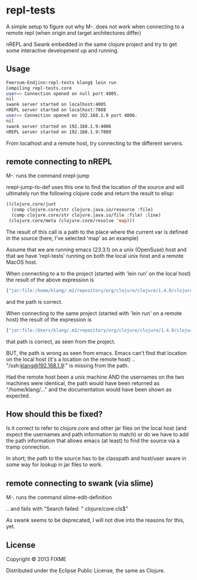 repl-tests
==========

A simple setup to figure out why M-. does not work when connecting to a remote repl (when origin and target architectures differ)

nREPL and Swank embedded in the same clojure project and try to get some interactive development up and running.

## Usage

```bash
Feersum-Endjinn:repl-tests klang$ lein run
Compiling repl-tests.core
user=> Connection opened on null port 4005.
nil
swank server started on localhost:4005
nREPL server started on localhost:7888
user=> Connection opened on 192.168.1.9 port 4006.
nil
swank server started on 192.168.1.9:4006
nREPL server started on 192.168.1.9:7889
```

From localhost and a remote host, try connecting to the different servers.

## remote connecting to nREPL

M-. runs the command nrepl-jump

nrepl-jump-to-def uses this one to find the location of the source and will ultimately run the following clojure code and return the result to elisp:

```lisp
((clojure.core/juxt
  (comp clojure.core/str clojure.java.io/resource :file)
  (comp clojure.core/str clojure.java.io/file :file) :line)
 (clojure.core/meta (clojure.core/resolve 'map)))
```

The result of this call is a path to the place where the current var is defined in the source (here, I've selected 'map' as an example)

Assume that we are running emacs (23.3.1) on a unix (OpenSuse) host and that we have 'repl-tests' running on both the local unix host and a remote MacOS host.


When connecting to a to the project (started with 'lein run' on the local host) the result of the above expression is

```lisp
["jar:file:/home/klang/.m2/repository/org/clojure/clojure/1.4.0/clojure-1.4.0.jar!/clojure/core.clj" "clojure/core.clj" 2416]
```
and the path is correct.

When connecting to the same project (started with 'lein run' on a remote host) the result of the expression is

```lisp
["jar:file:/Users/klang/.m2/repository/org/clojure/clojure/1.4.0/clojure-1.4.0.jar!/clojure/core.clj" "clojure/core.clj" 2416]
```

that path is correct, as seen from the project. 

BUT, the path is wrong as seen from emacs. Emacs can't find that location on the local host (it's a location on the remote host) .. "/ssh:klang@192.168.1.9:" is missing from the path.

Had the remote host been a unix machine AND the usernames on the two machines were identical, the path would have been returned as "/home/klang/..." and the documentation would have been shown as expected.


## How should this be fixed?

Is it correct to refer to clojure.core and other jar files on the local host (and expect the usernames and path information to match) or do we have to add the path information that allows emacs (at least) to find the source via a tramp connection. 

In short; the path to the source has to be classpath and host/user aware in some way for lookup in jar files to work.

## remote connecting to swank (via slime)

M-. runs the command slime-edit-definition

.. and fails with "Search failed: "  clojure/core.cls$"

As swank seems to be deprecated, I will not dive into the reasons for this, yet.

## License

Copyright © 2013 FIXME

Distributed under the Eclipse Public License, the same as Clojure.
